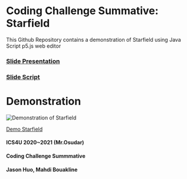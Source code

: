 # Coding Challenge Summative: Starfield
This Github Repository contains a demonstration of Starfield using Java Script p5.js web editor

### [Slide Presentation](https://docs.google.com/presentation/d/1YXJ60l2UIYnFSPvEuE8vb37zbV9w01k4b8hmAex0Teg/edit?usp=sharing)

### [Slide Script](https://docs.google.com/document/d/1aAErdrnU5Hj2gn1iUq7f_0B4eC6wtyJyn6DIOtyLm50/edit?usp=sharing)


# Demonstration 
![Demonstration of Starfield](https://media.giphy.com/media/l3vRnoppYtfEbemBO/giphy.gif)

[Demo Starfield](https://editor.p5js.org/XLJasonHuo/full/xyx3RrwJD)

#### ICS4U 2020~2021 (Mr.Osudar)
#### Coding Challenge Summmative
#### Jason Huo, Mahdi Bouakline
